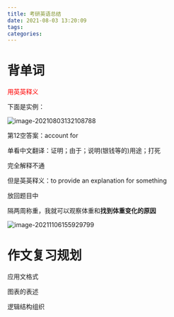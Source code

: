 ```yaml
---
title: 考研英语总结
date: 2021-08-03 13:20:09
tags:
categories:
---
```


# 背单词

<font color=red>用英英释义</font>

下面是实例：

![image-20210803132108788](https://gitee.com/simple_one1/pic/raw/master/image-20210803132108788.png)

第12空答案：account for

单看中文翻译：证明；由于；说明(银钱等的)用途；打死

完全解释不通

但是英英释义：to provide an explanation for something

放回题目中

隔两周称重，我就可以观察体重和**找到体重变化的原因**





![image-20211106155929799](https://gitee.com/simple_one1/pic/raw/master/image-20211106155929799.png)





# 作文复习规划

应用文格式

图表的表述

逻辑结构组织